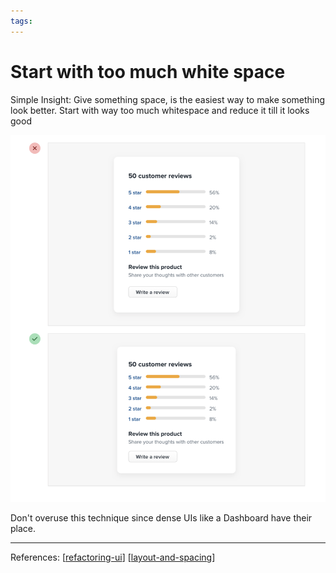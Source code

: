 ```yaml
--- 
tags:
---
```


# Start with too much white space

Simple Insight: Give something space, is the easiest way to make something look better.
Start with way too much whitespace and reduce it till it looks good

![](../../attachments/2021-02-13-12-33-13.png)

Don't overuse this technique since dense UIs like a Dashboard have their place.

---
References:
[[refactoring-ui]]
[[layout-and-spacing]]

[//begin]: # "Autogenerated link references for markdown compatibility"
[refactoring-ui]: refactoring-ui.md "Refactoring UI"
[layout-and-spacing]: structure/layout-and-spacing.md "Layout and Spacing"
[//end]: # "Autogenerated link references"